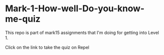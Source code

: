 # Mark-1-How-well-Do-you-know-me-quiz
This repo is part of mark15 assignments that I'm doing for getting into Level 1.

Click on the link to take the quiz on Repel
